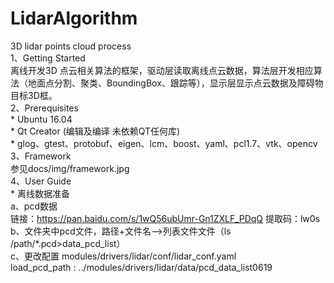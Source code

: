 # LidarAlgorithm  
3D lidar points cloud process  
1、Getting Started  
    离线开发3D 点云相关算法的框架，驱动层读取离线点云数据，算法层开发相应算法（地面点分割、聚类、BoundingBox、跟踪等），显示层显示点云数据及障碍物目标3D框。  
2、Prerequisites  
    * Ubuntu 16.04  
    * Qt Creator (编辑及编译 未依赖QT任何库)  
    * glog、gtest、protobuf、eigen、lcm、boost、yaml、pcl1.7、vtk、opencv  
3、Framework  
    参见docs/img/framework.jpg  
4、User Guide  
    * 离线数据准备  
        a、pcd数据  
        链接：https://pan.baidu.com/s/1wQ56ubUmr-Gn1ZXLF_PDqQ 
        提取码：lw0s  
        b、文件夹中pcd文件，路径+文件名—>列表文件文件（ls /path/*.pcd>data_pcd_list）  
        c、更改配置 modules/drivers/lidar/conf/lidar_conf.yaml  
        load_pcd_path : ../modules/drivers/lidar/data/pcd_data_list0619  
